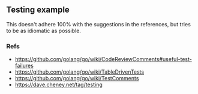 ## Testing example

This doesn't adhere 100% with the suggestions in the references, 
but tries to be as idiomatic as possible.

### Refs

* https://github.com/golang/go/wiki/CodeReviewComments#useful-test-failures
* https://github.com/golang/go/wiki/TableDrivenTests
* https://github.com/golang/go/wiki/TestComments
* https://dave.cheney.net/tag/testing